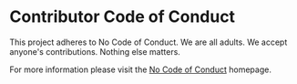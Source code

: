 # Contributor Code of Conduct

This project adheres to No Code of Conduct. We are all adults. We accept anyone's contributions. Nothing else matters.

For more information please visit the [No Code of Conduct](https://nocodeofconduct.com) homepage.
